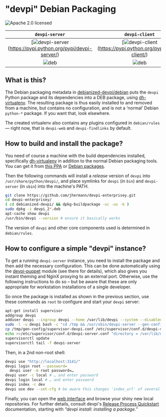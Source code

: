 # "devpi" Debian Packaging

![Apache 2.0 licensed](http://img.shields.io/badge/license-Apache_2.0-red.svg)

| `devpi-server` | `devpi-client` | `devpi-common` | `devpi-web` | `devpi-findlinks` | `requests` |
|:---:|:---:|:---:|:---:|:---:|:---:|
| [![devpi-server](http://img.shields.io/pypi/v/devpi-server.svg)(https://pypi.python.org/pypi/devpi-server/) | [![devpi-client](http://img.shields.io/pypi/v/devpi-client.svg)(https://pypi.python.org/pypi/devpi-client/) | [![devpi-common](http://img.shields.io/pypi/v/devpi-common.svg)(https://pypi.python.org/pypi/devpi-common/) | [![devpi-web](http://img.shields.io/pypi/v/devpi-web.svg)(https://pypi.python.org/pypi/devpi-web/) | [![devpi-findlinks](http://img.shields.io/pypi/v/devpi-findlinks.svg)(https://pypi.python.org/pypi/devpi-findlinks/) | [![requests](http://img.shields.io/pypi/v/requests.svg)(https://pypi.python.org/pypi/requests/) |
| ![deb](http://img.shields.io/badge/deb-v2.1.5-d80854.svg) | ![deb](http://img.shields.io/badge/deb-v2.1.0-d80854.svg) | ![deb](http://img.shields.io/badge/deb-v2.0.5-d80854.svg) | ![deb](http://img.shields.io/badge/deb-v2.2.3-d80854.svg) | ![deb](http://img.shields.io/badge/deb-v1.0.0-d80854.svg) | ![deb](http://img.shields.io/badge/deb-v2.6.0-d80854.svg) |


## What is this?

The Debian packaging metadata in
[debianized-devpi/debian](https://github.com/jhermann/devpi-enterprisey/tree/master/debianized-devpi/debian)
puts the `devpi` Python package and its dependencies into a DEB package,
using [dh-virtualenv](https://github.com/spotify/dh-virtualenv).
The resulting package is thus easily installed to and removed from a machine, but contains no configuration,
and is not a ‘normal’ Debian `python-*` package. If you want that, look elsewhere.

The created virtualenv also contains any plugins configured in `debian/rules`
— right now, that is `devpi-web` and `devpi-findlinks` by default.


## How to build and install the package?

You need of course a machine with the build dependencies installed, specifically
[dh-virtualenv](https://github.com/spotify/dh-virtualenv) in addition to the normal Debian packaging tools.
You can get it from [this PPA](https://launchpad.net/~dh-virtualenv/+archive/ubuntu/stable) or [Debian packages](https://packages.debian.org/source/experimental/dh-virtualenv).

Then the following commands will install a *release* version of `devpi` into `/usr/share/python/devpi/`, and place symlinks
for `devpi` (in `bin`) and `devpi-server` (in `sbin`) into the machine's PATH.

```sh
git clone https://github.com/jhermann/devpi-enterprisey.git
cd devpi-enterprisey/
( cd debianized-devpi/ && dpkg-buildpackage -uc -us -b )
sudo dpkg -i devpi_2*.deb
apt-cache show devpi
/usr/bin/devpi --version # ensure it basically works
```

The version of `devpi` and other core components used is determined in `debian/rules`.


## How to configure a simple "devpi" instance?

To get a running `devpi-server` instance, you need to install the package and then add the necessary configuration.
This can be done automatically using the [devpi-puppet](https://github.com/jhermann/devpi-puppet) module (see there for details), which also gives you instant theming and NginX proxying to an external port.
Otherwise, use the following instructions to do so
– but be aware that these are only appropriate for workstation installations of a single developer.

So once the package is installed as shown in the previous section,
use these commands as `root` to configure and start your `devpi` server:

```sh
apt-get install supervisor
addgroup devpi
adduser devpi --ingroup devpi --home /var/lib/devpi --system --disabled-password
sudo -l -u devpi bash -c "cd /tmp && /usr/sbin/devpi-server --gen-config"
cp /tmp/gen-config/supervisor-devpi.conf /etc/supervisor/conf.d/devpi-server.conf
echo >>/etc/supervisor/conf.d/devpi-server.conf "directory = /var/lib/devpi"
supervisorctl update
supervisorctl tail -f devpi-server
```

Then, in a 2nd non-root shell:

```sh
devpi use "http://localhost:3141/"
devpi login root --password=
  devpi user -m root password=…
devpi user -c local # … and enter password
devpi login local # … and enter password
devpi index -c dev
devpi use dev --set-cfg # be aware this changes 'index_url' of several configs in your $HOME
```

Finally, you can open the [web interface](http://localhost:3141/) and browse your shiny new local repositories.
For further details, consult devpi's
[Release Process Quickstart](http://doc.devpi.net/latest/quickstart-releaseprocess.html)
documentation, starting with *“devpi install: installing a package.”*
